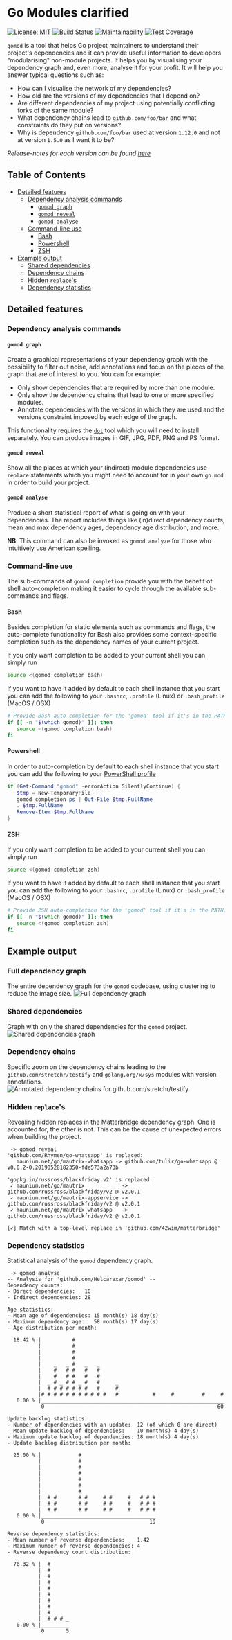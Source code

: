 # Go Modules clarified

[![License: MIT](https://img.shields.io/badge/License-MIT-yellow.svg)](https://opensource.org/licenses/MIT)
[![Build Status](https://github.com/Helcaraxan/gomod/workflows/Premerge/badge.svg)](https://github.com/Helcaraxan/gomod/actions?query=workflow%3APremerge)
[![Maintainability](https://api.codeclimate.com/v1/badges/42f5920cf5c46650945b/maintainability)](https://codeclimate.com/github/Helcaraxan/gomod/maintainability)
[![Test Coverage](https://api.codeclimate.com/v1/badges/42f5920cf5c46650945b/test_coverage)](https://codeclimate.com/github/Helcaraxan/gomod/test_coverage)

`gomod` is a tool that helps Go project maintainers to understand their project's dependencies and
it can provide useful information to developers "modularising" non-module projects. It helps you by
visualising your dependency graph and, even more, analyse it for your profit. It will help you
answer typical questions such as:

- How can I visualise the network of my dependencies?
- How old are the versions of my dependencies that I depend on?
- Are different dependencies of my project using potentially conflicting forks of the same module?
- What dependency chains lead to `github.com/foo/bar` and what constraints do they put on versions?
- Why is dependency `github.com/foo/bar` used at version `1.12.0` and not at version `1.5.0` as I
  want it to be?

_Release-notes for each version can be found [here](./RELEASE_NOTES.md)_

## Table of Contents

- [Detailed features](#detailed-features)
  - [Dependency analysis commands](#dependency-analysis-commands)
    - [`gomod graph`](#gomod-graph)
    - [`gomod reveal`](#gomod-reveal)
    - [`gomod analyse`](#gomod-analyse)
  - [Command-line use](#command-line-use)
    - [Bash](#bash)
    - [Powershell](#powershell)
    - [ZSH](#zsh)
- [Example output](#example-output)
  - [Shared dependencies](#shared-dependencies)
  - [Dependency chains](#dependency-chains)
  - [Hidden `replace`'s](#hidden-replaces)
  - [Dependency statistics](#dependency-statistics)

## Detailed features

### Dependency analysis commands

#### `gomod graph`

Create a graphical representations of your dependency graph with the possibility to filter out
noise, add annotations and focus on the pieces of the graph that are of interest to you. You can for
example:

- Only show dependencies that are required by more than one module.
- Only show the dependency chains that lead to one or more specified modules.
- Annotate dependencies with the versions in which they are used and the versions constraint
  imposed by each edge of the graph.

This functionality requires the [`dot`](https://www.graphviz.org/) tool which you will need to
install separately. You can produce images in GIF, JPG, PDF, PNG and PS format.

#### `gomod reveal`

Show all the places at which your (indirect) module dependencies use `replace` statements which you
might need to account for in your own `go.mod` in order to build your project.

#### `gomod analyse`

Produce a short statistical report of what is going on with your dependencies. The report includes
things like (in)direct dependency counts, mean and max dependency ages, dependency age distribution,
and more.

**NB**: This command can also be invoked as `gomod analyze` for those who intuitively use American
spelling.

### Command-line use

The sub-commands of `gomod completion` provide you with the benefit of shell auto-completion making
it easier to cycle through the available sub-commands and flags.

#### Bash

Besides completion for static elements such as commands and flags, the auto-complete functionality
for Bash also provides some context-specific completion such as the dependency names of your current
project.

If you only want completion to be added to your current shell you can simply run

```bash
source <(gomod completion bash)
```

If you want to have it added by default to each shell instance that you start you can add the
following to your `.bashrc`, `.profile` (Linux) or `.bash_profile` (MacOS / OSX)

```bash
# Provide Bash auto-completion for the 'gomod' tool if it's in the PATH.
if [[ -n "$(which gomod)" ]]; then
   source <(gomod completion bash)
fi
```

#### Powershell

In order to auto-completion by default to each shell instance that you start you can add the
following to your [PowerShell profile](https://docs.microsoft.com/en-us/powershell/module/microsoft.powershell.core/about/about_profiles?view=powershell-6)

```powershell
if (Get-Command "gomod" -errorAction SilentlyContinue) {
   $tmp = New-TemporaryFile
   gomod completion ps | Out-File $tmp.FullName
   . $tmp.FullName
   Remove-Item $tmp.FullName
}
```

#### ZSH

If you only want completion to be added to your current shell you can simply run

```zsh
source <(gomod completion zsh)
```

If you want to have it added by default to each shell instance that you start you can add the
following to your `.bashrc`, `.profile` (Linux) or `.bash_profile` (MacOS / OSX)

```zsh
# Provide ZSH auto-completion for the 'gomod' tool if it's in the PATH.
if [[ -n "$(which gomod)" ]]; then
   source <(gomod completion zsh)
fi
```

## Example output

### Full dependency graph

The entire dependency graph for the `gomod` codebase, using clustering to reduce the image size.
![Full dependency graph](./images/full.jpg)

### Shared dependencies

Graph with only the shared dependencies for the `gomod` project.
![Shared dependencies graph](./images/shared-dependencies.jpg)

### Dependency chains

Specific zoom on the dependency chains leading to the `github.com/stretchr/testify` and
`golang.org/x/sys` modules with version annotations.
![Annotated dependency chains for `github.com/stretchr/testify`](./images/dependency-chains.jpg)

### Hidden `replace`'s

Revealing hidden replaces in the [Matterbridge](https://github.com/42wim/matterbridge) dependency
graph. One is accounted for, the other is not. This can be the cause of unexpected errors when
building the project.

```text
 -> gomod reveal
'github.com/Rhymen/go-whatsapp' is replaced:
   maunium.net/go/mautrix-whatsapp -> github.com/tulir/go-whatsapp @ v0.0.2-0.20190528182350-fde573a2a73b

'gopkg.in/russross/blackfriday.v2' is replaced:
 ✓ maunium.net/go/mautrix            -> github.com/russross/blackfriday/v2 @ v2.0.1
 ✓ maunium.net/go/mautrix-appservice -> github.com/russross/blackfriday/v2 @ v2.0.1
 ✓ maunium.net/go/mautrix-whatsapp   -> github.com/russross/blackfriday/v2 @ v2.0.1

[✓] Match with a top-level replace in 'github.com/42wim/matterbridge'
```

### Dependency statistics

Statistical analysis of the `gomod` dependency graph.

```text
 -> gomod analyse
-- Analysis for 'github.com/Helcaraxan/gomod' --
Dependency counts:
- Direct dependencies:   10
- Indirect dependencies: 28

Age statistics:
- Mean age of dependencies: 15 month(s) 18 day(s)
- Maximum dependency age:   58 month(s) 17 day(s)
- Age distribution per month:

  18.42 % |          #
          |          #
          |          #
          |          #
          |    _   _ #   _   _
          |    #   # #   #   #
          |    #   # #   #   #
          |  _ # _ # # _ #   #     _
          |  # # # # # # #   #     #
          |# # # # # # # # # # #   #           #     #         #     #
   0.00 % |___________________________________________________________
           0                                                        60

Update backlog statistics:
- Number of dependencies with an update:  12 (of which 0 are direct)
- Mean update backlog of dependencies:    10 month(s) 4 day(s)
- Maximum update backlog of dependencies: 18 month(s) 4 day(s)
- Update backlog distribution per month:

  25.00 % |            #
          |            #
          |            #
          |            #
          |            #
          |            #
          |            #
          |  # #       # #     # #     #   # # #
          |  # #       # #     # #     #   # # #
          |  # #       # #     # #     #   # # #
   0.00 % |_____________________________________
           0                                  19

Reverse dependency statistics:
- Mean number of reverse dependencies:    1.42
- Maximum number of reverse dependencies: 4
- Reverse dependency count distribution:

  76.32 % |  #
          |  #
          |  #
          |  #
          |  #
          |  #
          |  #
          |  #
          |  #
          |  # # # _
   0.00 % |_________
           0       5
```
